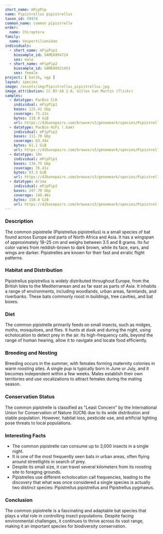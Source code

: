 ```yaml
---
short_name: mPipPip
name: Pipistrellus pipistrellus
taxon_id: 59474
common_name: common pipistrelle
order:
  name: Chiroptera
family:
  name: Vespertilionidae
individuals:
  - short_name: mPipPip1
    biosample_id: SAMEA994724
    sex: male
  - short_name: mPipPip2
    biosample_id: SAMEA9921453
    sex: female
project: [ bat1k, vgp ]
layout: species
image: /assets/img/Pipistrellus_pipistrellus.jpg
image_attribution: CC BY-SA 2.0, Gilles San Martin (flickr)
samples:
  - datatype: PacBio CLR
    individual: mPipPip1
    bases: 125.41 Gbp
    coverage: 71.12x
    bytes: 218.0 GiB
    url: https://42basepairs.com/browse/s3/genomeark/species/Pipistrellus_pipistrellus/mPipPip1/genomic_data/pacbio
  - datatype: PacBio HiFi (.bam)
    individual: mPipPip2
    bases: 111.70 Gbp
    coverage: 63.34x
    bytes: 61.1 GiB
    url: https://42basepairs.com/browse/s3/genomeark/species/Pipistrellus_pipistrellus/mPipPip2/genomic_data/pacbio_hifi/
  - datatype: 10x
    individual: mPipPip1
    bases: 134.75 Gbp
    coverage: 76.41x
    bytes: 83.3 GiB
    url: https://42basepairs.com/browse/s3/genomeark/species/Pipistrellus_pipistrellus/mPipPip1/genomic_data/10x/
  - datatype: Arima
    individual: mPipPip2
    bases: 247.70 Gbp
    coverage: 140.46x
    bytes: 158.9 GiB
    url: https://42basepairs.com/browse/s3/genomeark/species/Pipistrellus_pipistrellus/mPipPip2/genomic_data/arima/
---
```


### Description

The common pipistrelle (Pipistrellus pipistrellus) is a small species of bat found across Europe and parts of North Africa and Asia. It has a wingspan of approximately 18–25 cm and weighs between 3.5 and 8 grams. Its fur color varies from reddish-brown to dark brown, while its face, ears, and wings are darker. Pipistrelles are known for their fast and erratic flight patterns.

### Habitat and Distribution

Pipistrellus pipistrellus is widely distributed throughout Europe, from the British Isles to the Mediterranean and as far east as parts of Asia. It inhabits a range of environments, including woodlands, urban areas, farmlands, and riverbanks. These bats commonly roost in buildings, tree cavities, and bat boxes.

### Diet

The common pipistrelle primarily feeds on small insects, such as midges, moths, mosquitoes, and flies. It hunts at dusk and during the night, using echolocation to detect prey in the air. Its high-frequency calls, beyond the range of human hearing, allow it to navigate and locate food efficiently.

### Breeding and Nesting

Breeding occurs in the summer, with females forming maternity colonies in warm roosting sites. A single pup is typically born in June or July, and it becomes independent within a few weeks. Males establish their own territories and use vocalizations to attract females during the mating season.

### Conservation Status

The common pipistrelle is classified as "Least Concern" by the International Union for Conservation of Nature (IUCN) due to its wide distribution and stable population. However, habitat loss, pesticide use, and artificial lighting pose threats to local populations.

### Interesting Facts

* The common pipistrelle can consume up to 3,000 insects in a single night.
* It is one of the most frequently seen bats in urban areas, often flying around streetlights in search of prey.
* Despite its small size, it can travel several kilometers from its roosting site to foraging grounds.
* Pipistrelles use different echolocation call frequencies, leading to the discovery that what was once considered a single species is actually two distinct species: Pipistrellus pipistrellus and Pipistrellus pygmaeus.

### Conclusion

The common pipistrelle is a fascinating and adaptable bat species that plays a vital role in controlling insect populations. Despite facing environmental challenges, it continues to thrive across its vast range, making it an important species for biodiversity conservation.


